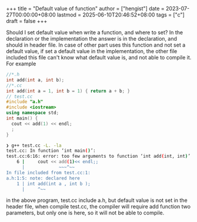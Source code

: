 +++
title = "Default value of function"
author = ["hengist"]
date = 2023-07-27T00:00:00+08:00
lastmod = 2025-06-10T20:46:52+08:00
tags = ["c"]
draft = false
+++

Should I set default value when write a function, and where to set? In the declaration or the implementation
the answer is in the declaration, and should in header file. In case of other part uses this function and not set a default value, if set a default value in the implementation, the other file included this file can't know what default value is, and not able to compile it.
For example

```cpp
//*.h
int add(int a, int b);
//*.cc
int add(int a = 1, int b = 1) { return a + b; }
// test.cc
#include "a.h"
#include <iostream>
using namespace std;
int main() {
  cout << add(1) << endl;
  ;
}
```

```bash
❯ g++ test.cc -L. -la
test.cc: In function ‘int main()’:
test.cc:6:16: error: too few arguments to function ‘int add(int, int)’
    6 |     cout << add(1)<< endl;;
      |             ~~~^~~
In file included from test.cc:1:
a.h:1:5: note: declared here
    1 | int add(int a , int b );
      |     ^~~
```

in the above program, test.cc include a.h, but default value is not set in the header file, when compile test.cc, the compiler will require add function two parameters, but only one is here, so it will not be able to compile.
